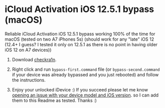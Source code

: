 # iCloud Activation iOS 12.5.1 bypass (macOS)

Reliable iCloud Activation iOS 12.5.1 bypass working 100% of the time for macOS
(tested on two A7 iPhones 5s) (should work for any "late" iOS 12 (12.4+ I guess?
I tested it only on 12.5.1 as there is no point in having older iOS 12 on A7 devices))

1. Download [checkra1n](https://checkra.in).

2. Right click and run `bypass-first.command` file (or `bypass-second.command`
if your device was already bypassed and you just rebooted) and follow the instructions.

3. Enjoy your unlocked iDevice :) If you succeed please let me know
[opening an issue with your device model and iOS version](https://github.com/adrianjagielak/icloud-12.5.1-bypass/issues/new).
so I can add them to this Readme as tested. Thanks :)